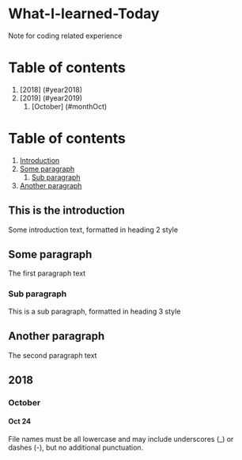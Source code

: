 # What-I-learned-Today
Note for coding related experience

# Table of contents
1. [2018] (#year2018)
2. [2019] (#year2019)
    1. [October] (#monthOct)


# Table of contents
1. [Introduction](#introduction)
2. [Some paragraph](#paragraph1)
    1. [Sub paragraph](#subparagraph1)
3. [Another paragraph](#paragraph2)

## This is the introduction <a name="introduction"></a>
Some introduction text, formatted in heading 2 style

## Some paragraph <a name="paragraph1"></a>
The first paragraph text

### Sub paragraph <a name="subparagraph1"></a>
This is a sub paragraph, formatted in heading 3 style

## Another paragraph <a name="paragraph2"></a>
The second paragraph text

## 2018 <a name="year2018"></a>
### October <a name="monthOct"></a>
#### Oct 24
File names must be all lowercase and may include underscores (_) or dashes (-), but no additional punctuation.
